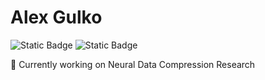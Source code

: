 # Alex Gulko

![Static Badge](https://img.shields.io/badge/LinkedIn-profile?style=flat&logo=linkedin&color=%230077B5&link=https%3A%2F%2Fwww.linkedin.com%2Fin%2Falexgulko%2F)
![Static Badge](https://img.shields.io/badge/Portfolio-website?style=flat&logoColor=black&color=%232b65dd&link=https%3A%2F%2Fgulko.net)


🔭 Currently working on Neural Data Compression Research

